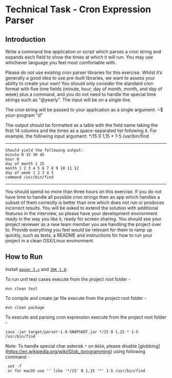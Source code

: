# Technical Task - Cron Expression Parser

## Introduction

Write a command line application or script which parses a cron string and expands each field
to show the times at which it will run. You may use whichever language you feel most
comfortable with.

Please do not use existing cron parser libraries for this exercise. Whilst it’s generally a good
idea to use pre-built libraries, we want to assess your ability to create your own!
You should only consider the standard cron format with five time fields (minute, hour, day of
month, month, and day of week) plus a command, and you do not need to handle the special
time strings such as "@yearly". The input will be on a single line.

The cron string will be passed to your application as a single argument.
~$ your-program "d"

The output should be formatted as a table with the field name taking the first 14 columns and
the times as a space-separated list following it.
For example, the following input argument:
*/15 0 1,15 * 1-5 /usr/bin/find

***
``` 
Should yield the following output:
minute 0 15 30 45
hour 0
day of month 1 15
month 1 2 3 4 5 6 7 8 9 10 11 12
day of week 1 2 3 4 5
command /usr/bin/find
  ```
***

You should spend no more than three hours on this exercise. If you do not have time to
handle all possible cron strings then an app which handles a subset of them correctly is
better than one which does not run or produces incorrect results. You will be asked to extend
the solution with additional features in the interview, so please have your development
environment ready in the way you like it, ready for screen sharing.
You should see your project reviewer as a new team member you are handling the project
over to. Provide everything you feel would be relevant for them to ramp up quickly, such as tests,
a README and instructions for how to run your project in a clean OSX/Linux environment.

## How to Run

Install [`maven 3.x`](http://maven.apache.org/install.html) and [`JDK 1.8`](https://openjdk.java.net/install/). 

To run unit test cases execute from the project root folder - 
 ```
 mvn clean test
 ```

To compile and create jar file execute from the project root folder - 
 ```
 mvn clean package
 ```

To execute and parsing cron expression execute from the project root folder -
 ```
 java -jar target/parser-1.0-SNAPSHOT.jar */15 0 1,15 * 1-5 /usr/bin/find
 ```

Note: To handle special char asterisk `*` on `BASH`, please disable [globbing](https://en.wikipedia.org/wiki/Glob_(programming) using following command -
```
 set -f
 or for macOS use '' like '*/15' 0 1,15 '*' 1-5 /usr/bin/find
```
